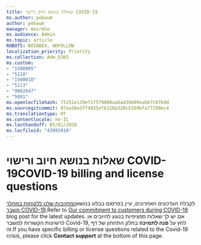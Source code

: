 ```yaml
---
title: שאלות בנושא חיוב ורישוי COVID-19
ms.author: pebaum
author: pebaum
manager: mnirkhe
ms.audience: Admin
ms.topic: article
ROBOTS: NOINDEX, NOFOLLOW
localization_priority: Priority
ms.collection: Adm_O365
ms.custom:
- "1500005"
- "5110"
- "1500018"
- "5113"
- "9002647"
- "5091"
ms.openlocfilehash: 75251e129e71f5f9800aa8a439d09aabb7c07bdd
ms.sourcegitcommit: 87aa36e3ff4835efb120a320c5169bfa77199ec4
ms.translationtype: HT
ms.contentlocale: he-IL
ms.lasthandoff: 05/01/2020
ms.locfileid: "43991010"
---
```

# <a name="covid-19-billing-and-license-questions"></a><span data-ttu-id="eff2e-102">שאלות בנושא חיוב ורישוי COVID-19</span><span class="sxs-lookup"><span data-stu-id="eff2e-102">COVID-19 billing and license questions</span></span>

<span data-ttu-id="eff2e-103">לקבלת העדכונים האחרונים, עיין בפרסום בבלוג בנושא[המחויבות שלנו ללקוחות במהלך משבר COVID-19](https://www.microsoft.com/microsoft-365/blog/2020/03/05/our-commitment-to-customers-during-covid-19/).</span><span class="sxs-lookup"><span data-stu-id="eff2e-103">Refer to [Our commitment to customers during COVID-19](https://www.microsoft.com/microsoft-365/blog/2020/03/05/our-commitment-to-customers-during-covid-19/) blog post for the latest updates.</span></span>  <span data-ttu-id="eff2e-104">אם יש לך שאלות ספציפיות בנוגע לחיובים או לרשיונות הקשורות למשבר Covid-19, לחץ על **פנה לתמיכה** בחלק התחתון של דף זה.</span><span class="sxs-lookup"><span data-stu-id="eff2e-104">If you have specific billing or license questions related to the Covid-19 crisis, please click **Contact support** at the bottom of this page.</span></span>
